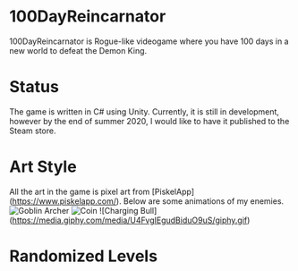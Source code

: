 # 100DayReincarnator
100DayReincarnator is Rogue-like videogame where you have 100 days in a new world to defeat the Demon King.
# Status
The game is written in C# using Unity. Currently, it is still in development, however by the end of summer 2020, I would like to have it published to the Steam store.
# Art Style
All the art in the game is pixel art from [PiskelApp] (https://www.piskelapp.com/).
Below are some animations of my enemies.
![Goblin Archer](https://media.giphy.com/media/hvkdMUOibDy1Z0Pdx4/giphy.gif)
![Coin](https://media.giphy.com/media/iiWDN8BYeTHkhnpQkb/giphy.gif)
![Charging Bull] (https://media.giphy.com/media/U4FvgIEgudBiduO9uS/giphy.gif)
# Randomized Levels

